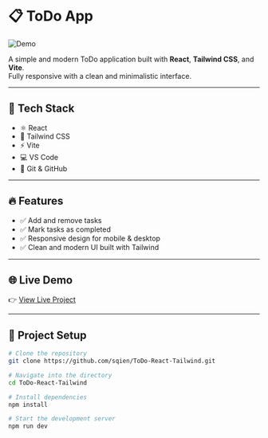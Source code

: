 # 📋 ToDo App

![Demo](https://s2.ezgif.com/tmp/ezgif-29af65e8bdadde.gif)

A simple and modern ToDo application built with **React**, **Tailwind CSS**, and **Vite**.  
Fully responsive with a clean and minimalistic interface.

---

## 🚀 Tech Stack

- ⚛️ React
- 🎨 Tailwind CSS
- ⚡ Vite
- 💻 VS Code
- 🔧 Git & GitHub

---

## 🔥 Features

- ✅ Add and remove tasks
- ✅ Mark tasks as completed
- ✅ Responsive design for mobile & desktop
- ✅ Clean and modern UI built with Tailwind

---

## 🌐 Live Demo

👉 [View Live Project](https://todo-sqien.netlify.app/)

---

## 📂 Project Setup

```bash
# Clone the repository
git clone https://github.com/sqien/ToDo-React-Tailwind.git

# Navigate into the directory
cd ToDo-React-Tailwind

# Install dependencies
npm install

# Start the development server
npm run dev
